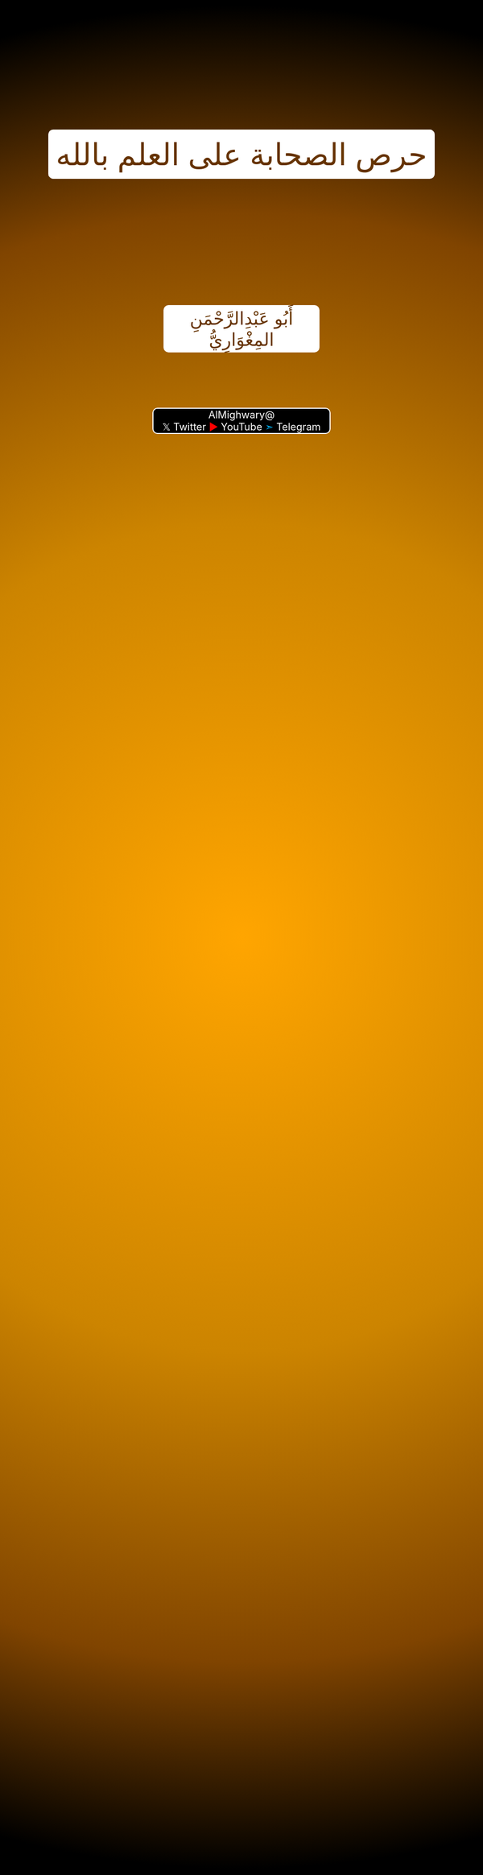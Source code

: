 ```yaml
---
{"dg-publish":true,"permalink":"/mqalat-wmnshwrat/hrs-alshabt-ela-telm-aleqydt-walelm-ballh/","tags":["للنشر"]}
---
```


<div dir="rtl" style="width:100vw; position: absolute; top: -0; left:0; height: 100vh; text-align: center; font-size: 60px; color: white;
  background-image: radial-gradient(circle, #ffa500 0%, #CC8400 40%,  #804400 70%, #000000 90%);
  color: #663300;">
  
  <br><br><br><br>

  <span dir="rtl" style="border-top: 3px dashed white; border-bottom: 3px dashed white; background-color: white; border-radius: 10px; padding:10px; padding-right:15px; padding-left:15px;">
    حرص الصحابة على العلم بالله 
  </span>
  
  <br><br>

  <div style="text-align: center; position: absolute; transform: translate(-50%, 0%); left:50%; font-size:35px; background-color: white; border-radius: 10px; padding:5px; width:300px;">
   أَبُو عَبْدِالرَّحْمَنِ المِغْوَارِيُّ
  </div>

  <br><br>

  <div style="transform: translate(-50%, 0%); position:absolute; text-align: center; left:50%; font-size:20px; color: white; border: 2px solid white; width:350px; background-color: rgba(0, 0, 0, 1); border-radius: 10px;">
    @AlMighwary <br>
    𝕏 Twitter <font color="#ff0000"> ▶️</font> YouTube <font color="#00b0f0">➣</font> Telegram
  </div>
</div>
<br> <br><br><br><br>
<br><br><br><br><br><br><br><br><br><br><br><br><br><br><br><br><br><br><br><br><br><br><br>
<br>
<br>
<br>
<br>
<br>
<br>
<center>بسم الله الرحمن الرحيم</center>





قال مسلم:
«باب في قوله عليه السلام: نور أنى أراه، وفي قوله: رأيت نورا
291 - (178) حدثنا أبو بكر بن أبي شيبة. حدثنا وكيع عن يزيد بن إبراهيم، عن قتادة، عن عبد الله بن شقيق، عن أبي ذر؛ قال:
سألت رسول الله صلى الله عليه وسلم هل رأيت ربك؟ قال "نور أنى أراه".»
«صحيح مسلم» (1/ 161 ت عبد الباقي)

قلت: سؤال أبي ذر فيه بيان عظيم لحرص الصحابة على تعلم العقيدة ومعرفة ربهم عز وجل وصفاته، وقد جاء في مسند أحمد خبر آخر يدل على هذا الأمر، قال أحمد رحمه الله:
«حَدَّثَنَا يَزِيدُ بْنُ هَارُونَ، قَالَ: أَخْبَرَنَا حَمَّادُ بْنُ سَلَمَةَ، عَنْ يَعْلَى بْنِ عَطَاءٍ، عَنْ وَكِيعِ بْنِ حُدُسٍ، عَنْ عَمِّهِ أَبِي رَزِينٍ، قَالَ: قَالَ رَسُولُ اللهِ صلى الله عليه وسلم: " ضَحِكَ رَبُّنَا مِنْ قُنُوطِ عِبَادِهِ، وَقُرْبِ غِيَرِهِ " قَالَ: قُلْتُ: يَا رَسُولَ اللهِ، أَوَ يَضْحَكُ الرَّبُّ عز وجل؟ قَالَ: " نَعَمْ " قَالَ: لَنْ نَعْدَمَ ‌مِنْ ‌رَبٍّ ‌يَضْحَكُ خَيْرًا (1).»
«مسند أحمد» (26/ 106 ط الرسالة)

ونحن الآن في زمن أعداء الصحابة الذين يسبون أبابكر وعمر وينكرون صفات ربهم يتخذهم الناس أئمة ويعدون محررين مجاهدين في سبيل الله فقط لأن البعض يعتبر أن مجرد قصفهم لأعدائنا إحسان ينبغي أن يمحو كل سيئاتهم ويجعلنا نحبهم، فإنا لله وإنا إليه راجعون.

وقال الله عز وجل: <font color="#00b050">مَا كَانَ لِلۡمُشۡرِكِينَ أَن يَعۡمُرُواْ مَسَٰجِدَ ٱللَّهِ شَٰهِدِينَ عَلَىٰٓ أَنفُسِهِم بِٱلۡكُفۡرِۚ أُوْلَٰٓئِكَ حَبِطَتۡ أَعۡمَٰلُهُمۡ وَفِي ٱلنَّارِ هُمۡ خَٰلِدُونَ 17 إِنَّمَا يَعۡمُرُ مَسَٰجِدَ ٱللَّهِ مَنۡ ءَامَنَ بِٱللَّهِ وَٱلۡيَوۡمِ ٱلۡأٓخِرِ وَأَقَامَ ٱلصَّلَوٰةَ وَءَاتَى ٱلزَّكَوٰةَ وَلَمۡ يَخۡشَ إِلَّا ٱللَّهَۖ فَعَسَىٰٓ أُوْلَٰٓئِكَ أَن يَكُونُواْ مِنَ ٱلۡمُهۡتَدِينَ 18 ۞ أَجَعَلۡتُمۡ سِقَايَةَ ٱلۡحَآجِّ وَعِمَارَةَ ٱلۡمَسۡجِدِ ٱلۡحَرَامِ كَمَنۡ ءَامَنَ بِٱللَّهِ وَٱلۡيَوۡمِ ٱلۡأٓخِرِ وَجَٰهَدَ فِي سَبِيلِ ٱللَّهِۚ لَا يَسۡتَوُۥنَ عِندَ ٱللَّهِۗ وَٱللَّهُ لَا يَهۡدِي ٱلۡقَوۡمَ ٱلظَّٰلِمِينَ 19 ٱلَّذِينَ ءَامَنُواْ وَهَاجَرُواْ وَجَٰهَدُواْ فِي سَبِيلِ ٱللَّهِ بِأَمۡوَٰلِهِمۡ وَأَنفُسِهِمۡ أَعۡظَمُ دَرَجَةً عِندَ ٱللَّهِۚ وَأُوْلَٰٓئِكَ هُمُ ٱلۡفَآئِزُونَ</font>  [التوبة: 17-20]

قال الطبري:
«‌‌‌‌القولُ في تأويلِ قولِه تعالى: {أَجَعَلْتُمْ سِقَايَةَ الْحَاجِّ وَعِمَارَةَ الْمَسْجِدِ الْحَرَامِ كَمَنْ آمَنَ بِاللَّهِ وَالْيَوْمِ الْآخِرِ وَجَاهَدَ فِي سَبِيلِ اللَّهِ لَا يَسْتَوُونَ عِنْدَ اللَّهِ وَاللَّهُ لَا يَهْدِي الْقَوْمَ الظَّالِمِينَ (19)}.
وهذا تَوبيخٌ من اللهِ تعالى ذكرُه لقومٍ افتَخَروا بالسقايةِ وسِدانةِ البيتِ، فأَعْلَمَهم، جلَّ ثناؤه، أن الفخرَ في الإيمانِ بالله واليومِ الآخر والجهادِ في سبيلِه، لا في الذي افتَخَروا به مِن السِّدانةِ والسقايةِ. وبذلك جاءت الآثارُ وتأويلُ أهلِ التأويلِ.»
«تفسير الطبري» (11/ 377)
وأورد رواية فيها: 
«حدَّثني محمدُ بنُ سعدٍ، قال: ثنى أبي، قال: ثنى عمي، قال: ثنى أبي، عن أبيه،، عن ابن عباسٍ: {أَجَعَلْتُمْ سِقَايَةَ الْحَاجِّ} إلى قولِه: {الظَّالِمِينَ}. وذلك أن المشركين قالوا: عِمارةُ بيتِ اللهِ، وقيامٌ على السِّقايةِ خيرٌ ممن آمَن وجاهَد، وكانوا يَفْخَرون بالحرمِ ويَسْتَكْبِرون من أجلِ أنهم أهلُه وعُمَّارُه.»
«تفسير الطبري» (11/ 378)

فليس الإحسان للناس هو الميزان في الحكم ولا به يكون الإنسان وليا لله، إنما بالإيمان بالله ومعرفته وحبه والجهاد في سبيله مثلما فعل الصحابة رضوان الله عليهم. 

قال البخاري: 
«حَدَّثَنَا أَحْمَدُ بْنُ يُونُسَ وَمُوسَى بْنُ إِسْمَاعِيلَ قَالَا: حَدَّثَنَا إِبْرَاهِيمُ بْنُ سَعْدٍ قَالَ: حَدَّثَنَا ابْنُ شِهَابٍ، عَنْ سَعِيدِ بْنِ الْمُسَيِّبِ، عَنْ أَبِي هُرَيْرَةَ:
أَنَّ رَسُولَ اللَّهِ صلى الله عليه وسلم سُئِلَ أَيُّ الْعَمَلِ ‌أَفْضَلُ؟ فَقَالَ: (‌إِيمَانٌ ‌بِاللَّهِ وَرَسُولِهِ). قِيلَ: ثُمَّ مَاذَا؟ قَالَ: (الْجِهَادُ فِي سَبِيلِ اللَّهِ). قِيلَ: ثُمَّ مَاذَا؟ قَالَ: (حَجٌّ مَبْرُورٌ).»
«صحيح البخاري» (1/ 18)


وقد يستدل البعض بأمر الجهاد لينصر عقيدة بعض الرافضة وغيرهم، والرد عليهم من نفس الآيات والأحاديث، فالشأن أن يكون الجهاد في <u>سبيل الله</u>، وأن تكون كلمة الله هي العليا، لا قومية ولا إنسانوية ولا استغاثة بغير الله ولا تعطيل لصفات الله، فتلك الأمور لا تجعل كلمة الله هي العليا، ومن أعظم كلمات الله أسماؤه عز وجل، فكيف يتخذ الجهمية الذين ينكرون معاني تلك الأسماء أولياء إذن، والرافضة الذين يسبون الصحابة ويخونونهم ويكذبون القرآن، ويُجعلون مثل الصحابة الذين آمنوا بالله ورسوله وجاهدوا في سبيل الله.

والصلاة والسلام على أشرف المرسلين، والحمد لله رب العالمين. 

> [!note] أَبُو عَبْدِ الرَّحْمَنِ المِغْوَارِيُّ 
> <font color="#00b0f0">Telegram</font>: https://t.me/AlMighwary | <font color="#00b0f0">Twitter</font>: @AlMighwary 
<font color="#ff0000">Youtube</font>: @AlMighwary  <footer style="text-align:right; font-style:italic; padding-top:10px;">📅 كُتِبَ بتاريخ: 21 ذو الحجة 1446 هـ</footer>














